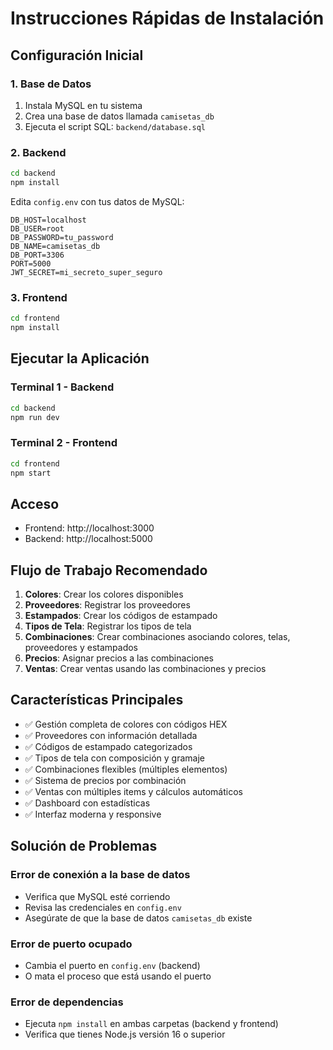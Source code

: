 # Instrucciones Rápidas de Instalación

## Configuración Inicial

### 1. Base de Datos
1. Instala MySQL en tu sistema
2. Crea una base de datos llamada `camisetas_db`
3. Ejecuta el script SQL: `backend/database.sql`

### 2. Backend
```bash
cd backend
npm install
```

Edita `config.env` con tus datos de MySQL:
```env
DB_HOST=localhost
DB_USER=root
DB_PASSWORD=tu_password
DB_NAME=camisetas_db
DB_PORT=3306
PORT=5000
JWT_SECRET=mi_secreto_super_seguro
```

### 3. Frontend
```bash
cd frontend
npm install
```

## Ejecutar la Aplicación

### Terminal 1 - Backend
```bash
cd backend
npm run dev
```

### Terminal 2 - Frontend
```bash
cd frontend
npm start
```

## Acceso
- Frontend: http://localhost:3000
- Backend: http://localhost:5000

## Flujo de Trabajo Recomendado

1. **Colores**: Crear los colores disponibles
2. **Proveedores**: Registrar los proveedores
3. **Estampados**: Crear los códigos de estampado
4. **Tipos de Tela**: Registrar los tipos de tela
5. **Combinaciones**: Crear combinaciones asociando colores, telas, proveedores y estampados
6. **Precios**: Asignar precios a las combinaciones
7. **Ventas**: Crear ventas usando las combinaciones y precios

## Características Principales

- ✅ Gestión completa de colores con códigos HEX
- ✅ Proveedores con información detallada
- ✅ Códigos de estampado categorizados
- ✅ Tipos de tela con composición y gramaje
- ✅ Combinaciones flexibles (múltiples elementos)
- ✅ Sistema de precios por combinación
- ✅ Ventas con múltiples items y cálculos automáticos
- ✅ Dashboard con estadísticas
- ✅ Interfaz moderna y responsive

## Solución de Problemas

### Error de conexión a la base de datos
- Verifica que MySQL esté corriendo
- Revisa las credenciales en `config.env`
- Asegúrate de que la base de datos `camisetas_db` existe

### Error de puerto ocupado
- Cambia el puerto en `config.env` (backend)
- O mata el proceso que está usando el puerto

### Error de dependencias
- Ejecuta `npm install` en ambas carpetas (backend y frontend)
- Verifica que tienes Node.js versión 16 o superior 